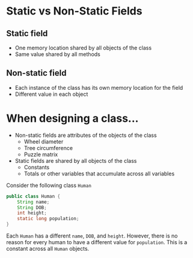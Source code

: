 # Static vs Non-Static Fields

## Static field
- One memory location shared by all objects of the class
- Same value shared by all methods

## Non-static field
- Each instance of the class has its own memory location for the field
- Different value in each object

# When designing a class...
- Non-static fields are attributes of the objects of the class
  - Wheel diameter
  - Tree circumference
  - Puzzle matrix
- Static fields are shared by all objects of the class
  - Constants
  - Totals or other variables that accumulate across all variables

Consider the following class `Human`

```java
public class Human {
    String name;
    String DOB;
    int height;
    static long population;
}
```

Each `Human` has a different `name`, `DOB`, and `height`. However, there is no reason for every human to have a different value for `population`. This is a constant across all `Human` objects.
